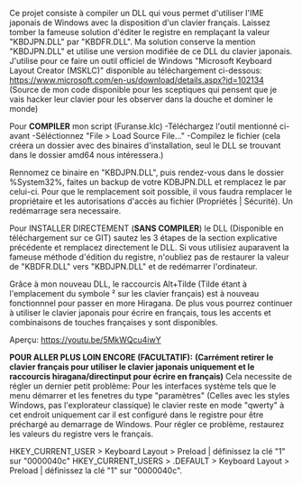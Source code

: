 Ce projet consiste à compiler un DLL qui vous permet d'utiliser l'IME japonais de Windows avec la disposition d'un clavier français.
Laissez tomber la fameuse solution d'éditer le registre en remplaçant la valeur "KBDJPN.DLL" par "KBDFR.DLL".
Ma solution conserve la mention "KBDJPN.DLL" et utilise une version modifiée de ce DLL du clavier japonais.
J'utilise pour ce faire un outil officiel de Windows "Microsoft Keyboard Layout Creator (MSKLC)" disponible au téléchargement ci-dessous:
https://www.microsoft.com/en-us/download/details.aspx?id=102134
(Source de mon code disponible pour les sceptiques qui pensent que je vais hacker leur clavier pour les observer dans la douche et dominer le monde)

Pour **COMPILER** mon script (Furanse.klc)
	-Téléchargez l'outil mentionné ci-avant
	-Séléctionnez "File > Load Source File..."
	-Compilez le fichier (cela créera un dossier avec des binaires d'installation, seul le DLL se trouvant dans le dossier amd64 nous intéressera.)
	
Rennomez ce binaire en "KBDJPN.DLL", puis rendez-vous dans le dossier %System32%, faites un backup de votre KDBJPN.DLL et remplacez le par celui-ci.
Pour que le remplacement soit possible, il vous faudra remplacer le propriétaire et les autorisations d'accès au fichier (Propriétés | Sécurité).
Un redémarrage sera necessaire.

Pour INSTALLER DIRECTEMENT (**SANS COMPILER**) le DLL (Disponible en téléchargement sur ce GIT) sautez les 3 étapes de la section explicative précédente et remplacez directement le DLL.
Si vous utilisiez auparavent la fameuse méthode d'édition du registre, n'oubliez pas de restaurer la valeur de "KBDFR.DLL" vers "KBDJPN.DLL" et de redémarrer l'ordinateur.

Grâce à mon nouveau DLL, le raccourcis Alt+Tilde (Tilde étant à l'emplacement du symbole ² sur les clavier français) est à nouveau fonctionnnel pour passer en more Hiragana.
De plus vous pourrez continuer à utiliser le clavier japonais pour écrire en français, tous les accents et combinaisons de touches françaises y sont disponibles.

Aperçu:
https://youtu.be/5MkWQcu4iwY

**POUR ALLER PLUS LOIN ENCORE (FACULTATIF):**
**(Carrément retirer le clavier français pour utiliser le clavier japonais uniquement et le raccourcis hiragana/directinput pour écrire en français)**
Cela necessite de régler un dernier petit problème:
Pour les interfaces système tels que le menu démarrer et les fenetres du type "paramètres" (Celles avec les styles Windows, pas l'explorateur classique)
le clavier reste en mode "qwerty" à cet endroit uniquement car il est configuré dans le registre pour être préchargé au demarrage de Windows.
Pour régler ce problème, restaurez les valeurs du registre vers le français.

HKEY_CURRENT_USER > Keyboard Layout > Preload | définissez la clé "1" sur "0000040c"
HKEY_CURRENT_USERS > .DEFAULT > Keyboard Layout > Preload | définissez la clé "1" sur "0000040c".
